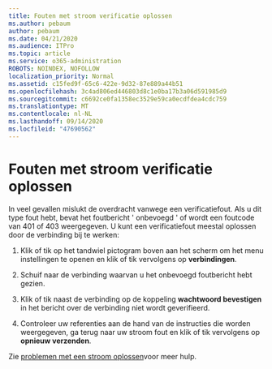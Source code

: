 ```yaml
---
title: Fouten met stroom verificatie oplossen
ms.author: pebaum
author: pebaum
ms.date: 04/21/2020
ms.audience: ITPro
ms.topic: article
ms.service: o365-administration
ROBOTS: NOINDEX, NOFOLLOW
localization_priority: Normal
ms.assetid: c15fed9f-65c6-422e-9d32-87e889a44b51
ms.openlocfilehash: 3c4ad806ed446803d8c1e0ba17b3a06d591985d9
ms.sourcegitcommit: c6692ce0fa1358ec3529e59ca0ecdfdea4cdc759
ms.translationtype: MT
ms.contentlocale: nl-NL
ms.lasthandoff: 09/14/2020
ms.locfileid: "47690562"
---
```

# <a name="troubleshoot-flow-authentication-errors"></a>Fouten met stroom verificatie oplossen

In veel gevallen mislukt de overdracht vanwege een verificatiefout. Als u dit type fout hebt, bevat het foutbericht ' onbevoegd ' of wordt een foutcode van 401 of 403 weergegeven. U kunt een verificatiefout meestal oplossen door de verbinding bij te werken:
  
1. Klik of tik op het tandwiel pictogram boven aan het scherm om het menu instellingen te openen en klik of tik vervolgens op **verbindingen**.
    
2. Schuif naar de verbinding waarvan u het onbevoegd foutbericht hebt gezien.
    
3. Klik of tik naast de verbinding op de koppeling **wachtwoord bevestigen** in het bericht over de verbinding niet wordt geverifieerd. 
    
4. Controleer uw referenties aan de hand van de instructies die worden weergegeven, ga terug naar uw stroom fout en klik of tik vervolgens op **opnieuw verzenden**.
    
Zie [problemen met een stroom oplossen](https://go.microsoft.com/fwlink/?linkid=872110)voor meer hulp.
  

